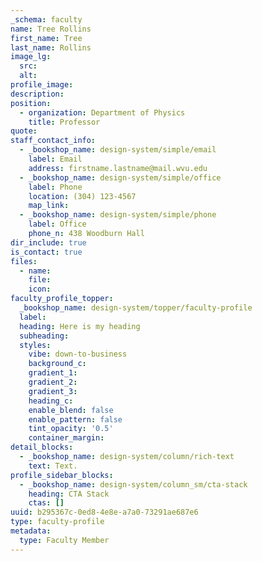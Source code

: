 ```yaml
---
_schema: faculty
name: Tree Rollins
first_name: Tree
last_name: Rollins
image_lg:
  src:
  alt:
profile_image:
description:
position:
  - organization: Department of Physics
    title: Professor
quote:
staff_contact_info:
  - _bookshop_name: design-system/simple/email
    label: Email
    address: firstname.lastname@mail.wvu.edu
  - _bookshop_name: design-system/simple/office
    label: Phone
    location: (304) 123-4567
    map_link:
  - _bookshop_name: design-system/simple/phone
    label: Office
    phone_n: 438 Woodburn Hall
dir_include: true
is_contact: true
files:
  - name:
    file:
    icon:
faculty_profile_topper:
  _bookshop_name: design-system/topper/faculty-profile
  label:
  heading: Here is my heading
  subheading:
  styles:
    vibe: down-to-business
    background_c:
    gradient_1:
    gradient_2:
    gradient_3:
    heading_c:
    enable_blend: false
    enable_pattern: false
    tint_opacity: '0.5'
    container_margin:
detail_blocks:
  - _bookshop_name: design-system/column/rich-text
    text: Text.
profile_sidebar_blocks:
  - _bookshop_name: design-system/column_sm/cta-stack
    heading: CTA Stack
    ctas: []
uuid: b295367c-0ed8-4e8e-a7a0-73291ae687e6
type: faculty-profile
metadata:
  type: Faculty Member
---
```

